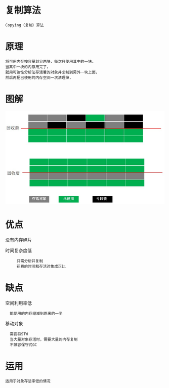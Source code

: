    
# 复制算法

    Copying（复制）算法

# 原理

    将可用内存按容量划分两块，每次只使用其中的一块。
    当其中一块的内存用完了，
    就用可达性分析法存活着的对象并复制到另外一块上面，
    然后再把已使用的内存空间一次清理掉，


# 图解

![](https://github.com/RodJohn/JVM/blob/master/img/gccopy.jpg)

# 优点
    
没有内存碎片  
         
时间复杂度低

         只需分析并复制
         花费的时间和存活对象成正比
    
# 缺点

 空间利用率低
 
      能使用的内存缩减到原来的一半    
      
移动对象

      需要将STW
      当大量对象存活时，需要大量的内存复制
      不兼容保守式GC  

    
    
# 运用

    适用于对象存活率低的情况
    
    
